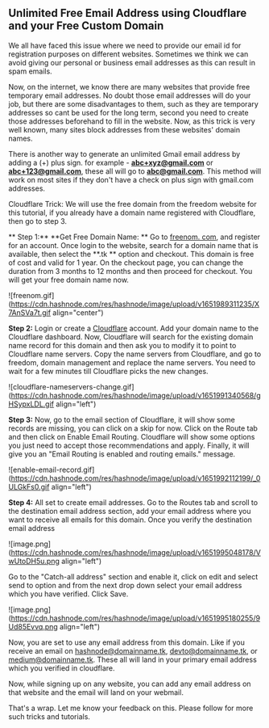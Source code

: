 ## Unlimited Free Email Address using Cloudflare and your Free Custom Domain

We all have faced this issue where we need to provide our email id for registration purposes on different websites. Sometimes we think we can avoid giving our personal or business email addresses as this can result in spam emails. 

Now, on the internet, we know there are many websites that provide free temporary email addresses. No doubt those email addresses will do your job, but there are some disadvantages to them, such as they are temporary addresses so cant be used for the long term, second you need to create those addresses beforehand to fill in the website. Now, as this trick is very well known, many sites block addresses from these websites' domain names. 

There is another way to generate an unlimited Gmail email address by adding a (+) plus sign. for example - **abc+xyz@gmail.com** or **abc+123@gmail.com**, these all will go to **abc@gmail.com**. This method will work on most sites if they don't have a check on plus sign with gmail.com addresses. 

Cloudflare Trick:
We will use the free domain from the freedom website for this tutorial, if you already have a domain name registered with Cloudflare, then go to step 3.

** Step 1:**   **Get Free Domain Name: ** Go to [freenom. com](https://www.freenom.com/), and register for an account. Once login to the website, search for a domain name that is available, then select the **.tk ** option and checkout. This domain is free of cost and valid for 1 year. On the checkout page, you can change the duration from 3 months to 12 months and then proceed for checkout. You will get your free domain name now. 

![freenom.gif](https://cdn.hashnode.com/res/hashnode/image/upload/v1651989311235/X7AnSVa7t.gif align="center")

**Step 2:**  Login or create a [Cloudflare](https://dash.cloudflare.com/login) account. Add your domain name to the Cloudflare dashboard. Now, Cloudflare will search for the existing domain name record for this domain and then ask you to modify it to point to Cloudflare name servers. Copy the name servers from Cloudflare, and go to freedom, domain management and replace the name servers. You need to wait for a few minutes till Cloudflare picks the new changes.

![cloudflare-nameservers-change.gif](https://cdn.hashnode.com/res/hashnode/image/upload/v1651991340568/gHSypxLDL.gif align="left")

**Step 3:**  Now, go to the email section of Cloudflare, it will show some records are missing, you can click on a skip for now. Click on the Route tab and then click on Enable Email Routing. Cloudflare will show some options you just need to accept those recommendations and apply. Finally, it will give you an "Email Routing is enabled and routing emails." message. 


![enable-email-record.gif](https://cdn.hashnode.com/res/hashnode/image/upload/v1651992112199/_0ULGkFs0.gif align="left")

**Step 4:**  All set to create email addresses. Go to the Routes tab and scroll to the destination email address section, add your email address where you want to receive all emails for this domain. Once you verify the destination email address 

![image.png](https://cdn.hashnode.com/res/hashnode/image/upload/v1651995048178/VwUtoDH5u.png align="left")

Go to the "Catch-all address" section and enable it, click on edit and select send to option and from the next drop down select your email address which you have verified. Click Save. 

![image.png](https://cdn.hashnode.com/res/hashnode/image/upload/v1651995180255/9Ud85Evvq.png align="left")

Now, you are set to use any email address from this domain. Like if you receive an email on hashnode@domainname.tk, devto@domainname.tk, or medium@domainname.tk. These all will land in your primary email address which you verified in cloudflare. 


Now, while signing up on any website, you can add any email address on that website and the email will land on your webmail.


That's a wrap. Let me know your feedback on this. Please follow for more such tricks and tutorials.


